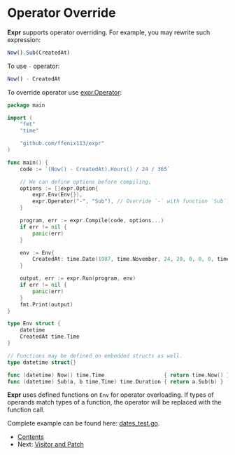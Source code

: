# Operator Override

**Expr** supports operator overriding. For example, you may rewrite such expression:

```js
Now().Sub(CreatedAt) 
```

To use `-` operator:
 
```js
Now() - CreatedAt
```

To override operator use [expr.Operator](https://pkg.go.dev/github.com/ffenix113/expr?tab=doc#Operator):

```go
package main

import (
	"fmt"
	"time"

	"github.com/ffenix113/expr"
)

func main() {
	code := `(Now() - CreatedAt).Hours() / 24 / 365`

	// We can define options before compiling.
	options := []expr.Option{
		expr.Env(Env{}),
		expr.Operator("-", "Sub"), // Override `-` with function `Sub`.
	}

	program, err := expr.Compile(code, options...)
	if err != nil {
		panic(err)
	}

	env := Env{
		CreatedAt: time.Date(1987, time.November, 24, 20, 0, 0, 0, time.UTC),
	}

	output, err := expr.Run(program, env)
	if err != nil {
		panic(err)
	}
	fmt.Print(output)
}

type Env struct {
	datetime
	CreatedAt time.Time
}

// Functions may be defined on embedded structs as well.
type datetime struct{}

func (datetime) Now() time.Time                   { return time.Now() }
func (datetime) Sub(a, b time.Time) time.Duration { return a.Sub(b) }
```

**Expr** uses defined functions on `Env` for operator overloading. If types of operands match types of a function,
the operator will be replaced with the function call.

Complete example can be found here: [dates_test.go](examples/dates_test.go).

* [Contents](README.md)
* Next: [Visitor and Patch](Visitor-and-Patch.md)
